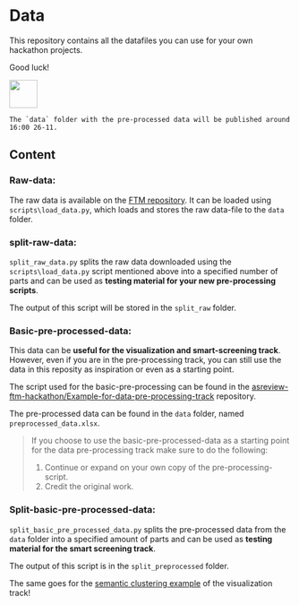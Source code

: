 # Data
This repository contains all the datafiles you can use for your own hackathon
projects. 

Good luck!

<img src="https://upload.wikimedia.org/wikipedia/commons/2/20/Rubber_duck.svg"
width="50" height="50">

```
The `data` folder with the pre-processed data will be published around 16:00 26-11.
```

## Content

### Raw-data:
The raw data is available on the [FTM repository](https://github.com/ftmnl/asr).
It can be loaded using `scripts\load_data.py`, which loads and stores the raw
data-file to the `data` folder. 

### split-raw-data:
`split_raw_data.py` splits the raw data downloaded using the
`scripts\load_data.py` script mentioned above into a specified number of parts
and can be used as **testing material for your new pre-processing scripts**.

The output of this script will be stored in the `split_raw` folder.

### Basic-pre-processed-data:
This data can be **useful for the visualization and smart-screening track**.
However, even if you are in the pre-processing track, you can still use the data
in this reposity as inspiration or even as a starting point. 

The script used for the basic-pre-processing can be found in the
[asreview-ftm-hackathon/Example-for-data-pre-processing-track](https://github.com/asreview-ftm-hackathon/Example-for-data-pre-processing-track)
repository.

The pre-processed data can be found in the `data` folder, named `preprocessed_data.xlsx`.

> If you choose to use the basic-pre-processed-data as a starting point for the
>  data pre-processing track make sure to do the following:
> 1. Continue or expand on your own copy of the pre-processing-script.
> 2. Credit the original work.

### Split-basic-pre-processed-data:
`split_basic_pre_processed_data.py` splits the pre-processed data from the
`data` folder into a specified amount of parts and can be used as **testing
material for the smart screening track**.

The output of this script is in the `split_preprocessed` folder.

The same goes for the [semantic clustering
example](https://github.com/asreview-ftm-hackathon/Example-for-visualization-track)
of the visualization track!
